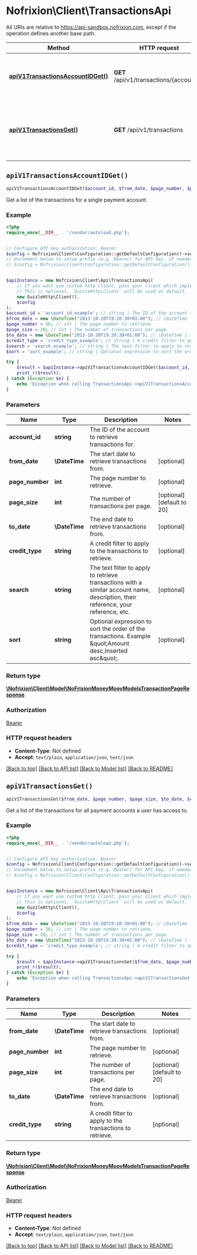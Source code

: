 # Nofrixion\Client\TransactionsApi

All URIs are relative to https://api-sandbox.nofrixion.com, except if the operation defines another base path.

| Method | HTTP request | Description |
| ------------- | ------------- | ------------- |
| [**apiV1TransactionsAccountIDGet()**](TransactionsApi.md#apiV1TransactionsAccountIDGet) | **GET** /api/v1/transactions/{accountID} | Get a list of the transactions for a single payment account. |
| [**apiV1TransactionsGet()**](TransactionsApi.md#apiV1TransactionsGet) | **GET** /api/v1/transactions | Get a list of the transactions for all payment accounts a user has access to. |


## `apiV1TransactionsAccountIDGet()`

```php
apiV1TransactionsAccountIDGet($account_id, $from_date, $page_number, $page_size, $to_date, $credit_type, $search, $sort): \Nofrixion\Client\Model\NoFrixionMoneyMoovModelsTransactionPageResponse
```

Get a list of the transactions for a single payment account.

### Example

```php
<?php
require_once(__DIR__ . '/vendor/autoload.php');


// Configure API key authorization: Bearer
$config = Nofrixion\Client\Configuration::getDefaultConfiguration()->setApiKey('Authorization', 'YOUR_API_KEY');
// Uncomment below to setup prefix (e.g. Bearer) for API key, if needed
// $config = Nofrixion\Client\Configuration::getDefaultConfiguration()->setApiKeyPrefix('Authorization', 'Bearer');


$apiInstance = new Nofrixion\Client\Api\TransactionsApi(
    // If you want use custom http client, pass your client which implements `GuzzleHttp\ClientInterface`.
    // This is optional, `GuzzleHttp\Client` will be used as default.
    new GuzzleHttp\Client(),
    $config
);
$account_id = 'account_id_example'; // string | The ID of the account to retrieve transactions for.
$from_date = new \DateTime("2013-10-20T19:20:30+01:00"); // \DateTime | The start date to retrieve transactions from.
$page_number = 56; // int | The page number to retrieve.
$page_size = 20; // int | The number of transactions per page.
$to_date = new \DateTime("2013-10-20T19:20:30+01:00"); // \DateTime | The end date to retrieve transactions from.
$credit_type = 'credit_type_example'; // string | A credit filter to apply to the transactions to retrieve.
$search = 'search_example'; // string | The text filter to apply to retrieve transactions with a similar account name, description, their reference, your reference, etc.
$sort = 'sort_example'; // string | Optional expression to sort the order of the transactions. Example \"Amount desc,Inserted asc\".

try {
    $result = $apiInstance->apiV1TransactionsAccountIDGet($account_id, $from_date, $page_number, $page_size, $to_date, $credit_type, $search, $sort);
    print_r($result);
} catch (Exception $e) {
    echo 'Exception when calling TransactionsApi->apiV1TransactionsAccountIDGet: ', $e->getMessage(), PHP_EOL;
}
```

### Parameters

| Name | Type | Description  | Notes |
| ------------- | ------------- | ------------- | ------------- |
| **account_id** | **string**| The ID of the account to retrieve transactions for. | |
| **from_date** | **\DateTime**| The start date to retrieve transactions from. | [optional] |
| **page_number** | **int**| The page number to retrieve. | [optional] |
| **page_size** | **int**| The number of transactions per page. | [optional] [default to 20] |
| **to_date** | **\DateTime**| The end date to retrieve transactions from. | [optional] |
| **credit_type** | **string**| A credit filter to apply to the transactions to retrieve. | [optional] |
| **search** | **string**| The text filter to apply to retrieve transactions with a similar account name, description, their reference, your reference, etc. | [optional] |
| **sort** | **string**| Optional expression to sort the order of the transactions. Example \&quot;Amount desc,Inserted asc\&quot;. | [optional] |

### Return type

[**\Nofrixion\Client\Model\NoFrixionMoneyMoovModelsTransactionPageResponse**](../Model/NoFrixionMoneyMoovModelsTransactionPageResponse.md)

### Authorization

[Bearer](../../README.md#Bearer)

### HTTP request headers

- **Content-Type**: Not defined
- **Accept**: `text/plain`, `application/json`, `text/json`

[[Back to top]](#) [[Back to API list]](../../README.md#endpoints)
[[Back to Model list]](../../README.md#models)
[[Back to README]](../../README.md)

## `apiV1TransactionsGet()`

```php
apiV1TransactionsGet($from_date, $page_number, $page_size, $to_date, $credit_type): \Nofrixion\Client\Model\NoFrixionMoneyMoovModelsTransactionPageResponse
```

Get a list of the transactions for all payment accounts a user has access to.

### Example

```php
<?php
require_once(__DIR__ . '/vendor/autoload.php');


// Configure API key authorization: Bearer
$config = Nofrixion\Client\Configuration::getDefaultConfiguration()->setApiKey('Authorization', 'YOUR_API_KEY');
// Uncomment below to setup prefix (e.g. Bearer) for API key, if needed
// $config = Nofrixion\Client\Configuration::getDefaultConfiguration()->setApiKeyPrefix('Authorization', 'Bearer');


$apiInstance = new Nofrixion\Client\Api\TransactionsApi(
    // If you want use custom http client, pass your client which implements `GuzzleHttp\ClientInterface`.
    // This is optional, `GuzzleHttp\Client` will be used as default.
    new GuzzleHttp\Client(),
    $config
);
$from_date = new \DateTime("2013-10-20T19:20:30+01:00"); // \DateTime | The start date to retrieve transactions from.
$page_number = 56; // int | The page number to retrieve.
$page_size = 20; // int | The number of transactions per page.
$to_date = new \DateTime("2013-10-20T19:20:30+01:00"); // \DateTime | The end date to retrieve transactions from.
$credit_type = 'credit_type_example'; // string | A credit filter to apply to the transactions to retrieve.

try {
    $result = $apiInstance->apiV1TransactionsGet($from_date, $page_number, $page_size, $to_date, $credit_type);
    print_r($result);
} catch (Exception $e) {
    echo 'Exception when calling TransactionsApi->apiV1TransactionsGet: ', $e->getMessage(), PHP_EOL;
}
```

### Parameters

| Name | Type | Description  | Notes |
| ------------- | ------------- | ------------- | ------------- |
| **from_date** | **\DateTime**| The start date to retrieve transactions from. | [optional] |
| **page_number** | **int**| The page number to retrieve. | [optional] |
| **page_size** | **int**| The number of transactions per page. | [optional] [default to 20] |
| **to_date** | **\DateTime**| The end date to retrieve transactions from. | [optional] |
| **credit_type** | **string**| A credit filter to apply to the transactions to retrieve. | [optional] |

### Return type

[**\Nofrixion\Client\Model\NoFrixionMoneyMoovModelsTransactionPageResponse**](../Model/NoFrixionMoneyMoovModelsTransactionPageResponse.md)

### Authorization

[Bearer](../../README.md#Bearer)

### HTTP request headers

- **Content-Type**: Not defined
- **Accept**: `text/plain`, `application/json`, `text/json`

[[Back to top]](#) [[Back to API list]](../../README.md#endpoints)
[[Back to Model list]](../../README.md#models)
[[Back to README]](../../README.md)
